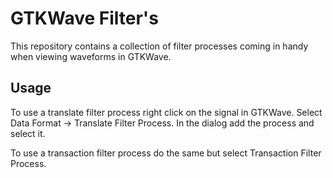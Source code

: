 # GTKWave Filter's

This repository contains a collection of filter processes coming in handy when
viewing waveforms in GTKWave.

## Usage

To use a translate filter process right click on the signal in GTKWave.
Select Data Format -> Translate Filter Process.
In the dialog add the process and select it.

To use a transaction filter process do the same but select Transaction Filter
Process.
